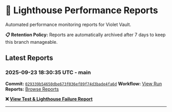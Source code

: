 # 🔦 Lighthouse Performance Reports

Automated performance monitoring reports for Violet Vault.

**📋 Retention Policy:** Reports are automatically archived after 7 days to keep this branch manageable.

## Latest Reports

### 2025-09-23 18:30:35 UTC - main

**Commit:** [`029339b54650dbe673f036ef89f74d3bade4fa6d`](https://github.com/thef4tdaddy/violet-vault/commit/029339b54650dbe673f036ef89f74d3bade4fa6d)
**Workflow:** [View Run](https://github.com/thef4tdaddy/violet-vault/actions/runs/17955507004)
**Reports:** [Browse Reports](https://github.com/thef4tdaddy/violet-vault/tree/lighthouse-reports/reports/main/2025-09-23_18-30-33)

**❌ [View Test & Lighthouse Failure Report](./reports/main/2025-09-23_18-30-33/test-and-lighthouse-failures.md)**


---

